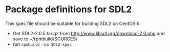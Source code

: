 Package definitions for SDL2
============================

This spec file should be suitable for building SDL2 on CentOS 6.

 * Get SDL2-2.0.5.tar.gz from http://www.libsdl.org/download-2.0.php and save to ~/rpmbuild/SOURCES/
 * run `rpmbuild -ba SDL2.spec`
